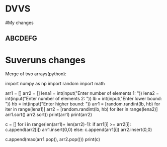 # DVVS

#My changes
## ABCDEFG

# Suveruns changes
Merge of two arrays(python):

import numpy as np
import random 
import math

arr1 = []
arr2 = []
lena1 = int(input("Enter number of elements 1: "))
lena2 = int(input("Enter number of elements 2: "))
lb = int(input("Enter lower bound: "))
hb = int(input("Enter higher bound: "))
arr1 = [random.randint(lb, hb) for iter in range(lena1)]
arr2 = [random.randint(lb, hb) for iter in range(lena2)]
arr1.sort()
arr2.sort()
print(arr1)
print(arr2)

c = []
for i in range(len(arr1)+ len(arr2)-1):
    if arr1[i] >= arr2[i]:
        c.append(arr2[i])
        arr1.insert(0,0)
    else:
        c.append(arr1[i])
        arr2.insert(0,0)


c.append(max(arr1.pop(), arr2.pop()))
print(c)